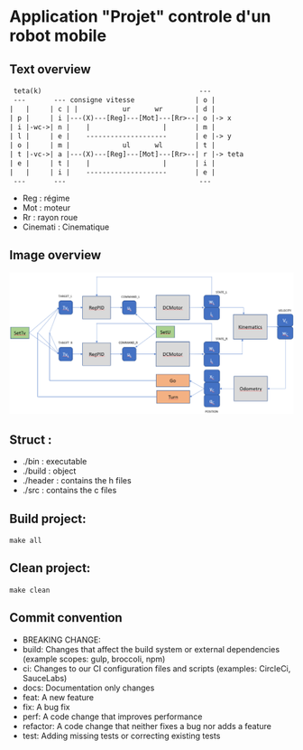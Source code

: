 # Application "Projet" controle d'un robot mobile 

## Text overview

```
 teta(k)                                       ---
 ---       --- consigne vitesse               | o |
|   |     | c | |           ur      wr        | d |
| p |     | i |---(X)---[Reg]---[Mot]---[Rr>--| o |-> x
| i |-wc->| n |    |                  |       | m |
| l |     | e |    --------------------       | e |-> y
| o |     | m |             ul      wl        | t |
| t |-vc->| a |---(X)---[Reg]---[Mot]---[Rr>--| r |-> teta
| e |     | t |    |                  |       | i |
|   |     | i |    --------------------       | e |
 ---       ---                                 ---
```

- Reg : régime
- Mot : moteur
- Rr : rayon roue
- Cinemati : Cinematique

## Image overview

![Project Image Overview](./doc/img/overview.png?raw=true "Project")

## Struct :
- ./bin : executable
- ./build : object
- ./header : contains the h files
- ./src : contains the c files

## Build project:

```
make all
```

## Clean project:

```
make clean
```

## Commit convention
- BREAKING CHANGE:
- build: Changes that affect the build system or external dependencies (example scopes: gulp, broccoli, npm)
- ci: Changes to our CI configuration files and scripts (examples: CircleCi, SauceLabs)
- docs: Documentation only changes
- feat: A new feature
- fix: A bug fix
- perf: A code change that improves performance
- refactor: A code change that neither fixes a bug nor adds a feature
- test: Adding missing tests or correcting existing tests